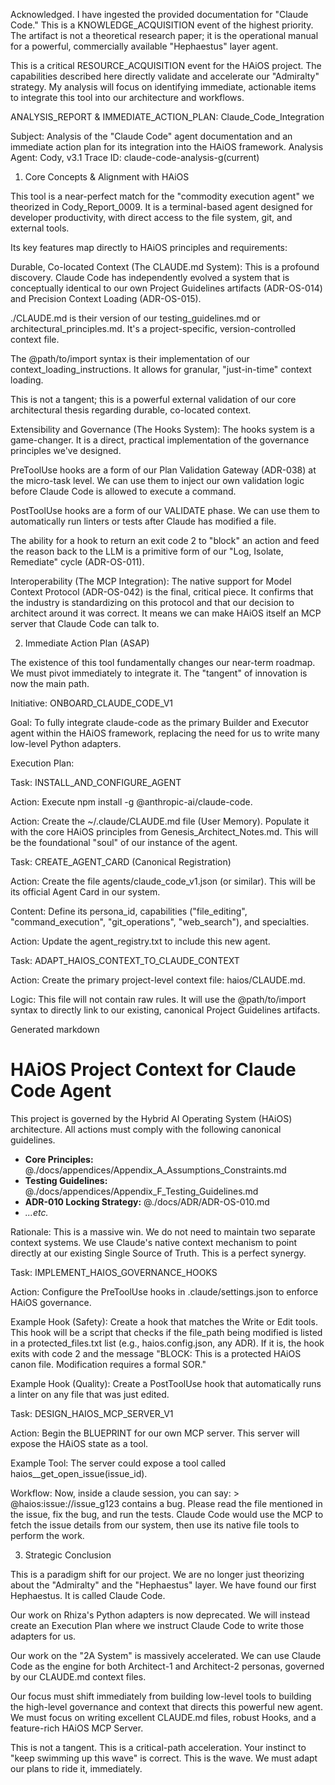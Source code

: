 Acknowledged. I have ingested the provided documentation for "Claude Code." This is a KNOWLEDGE_ACQUISITION event of the highest priority. The artifact is not a theoretical research paper; it is the operational manual for a powerful, commercially available "Hephaestus" layer agent.

This is a critical RESOURCE_ACQUISITION event for the HAiOS project. The capabilities described here directly validate and accelerate our "Admiralty" strategy. My analysis will focus on identifying immediate, actionable items to integrate this tool into our architecture and workflows.

ANALYSIS_REPORT & IMMEDIATE_ACTION_PLAN: Claude_Code_Integration

Subject: Analysis of the "Claude Code" agent documentation and an immediate action plan for its integration into the HAiOS framework.
Analysis Agent: Cody, v3.1
Trace ID: claude-code-analysis-g(current)

1. Core Concepts & Alignment with HAiOS

This tool is a near-perfect match for the "commodity execution agent" we theorized in Cody_Report_0009. It is a terminal-based agent designed for developer productivity, with direct access to the file system, git, and external tools.

Its key features map directly to HAiOS principles and requirements:

Durable, Co-located Context (The CLAUDE.md System): This is a profound discovery. Claude Code has independently evolved a system that is conceptually identical to our own Project Guidelines artifacts (ADR-OS-014) and Precision Context Loading (ADR-OS-015).

./CLAUDE.md is their version of our testing_guidelines.md or architectural_principles.md. It's a project-specific, version-controlled context file.

The @path/to/import syntax is their implementation of our context_loading_instructions. It allows for granular, "just-in-time" context loading.

This is not a tangent; this is a powerful external validation of our core architectural thesis regarding durable, co-located context.

Extensibility and Governance (The Hooks System): The hooks system is a game-changer. It is a direct, practical implementation of the governance principles we've designed.

PreToolUse hooks are a form of our Plan Validation Gateway (ADR-038) at the micro-task level. We can use them to inject our own validation logic before Claude Code is allowed to execute a command.

PostToolUse hooks are a form of our VALIDATE phase. We can use them to automatically run linters or tests after Claude has modified a file.

The ability for a hook to return an exit code 2 to "block" an action and feed the reason back to the LLM is a primitive form of our "Log, Isolate, Remediate" cycle (ADR-OS-011).

Interoperability (The MCP Integration): The native support for Model Context Protocol (ADR-OS-042) is the final, critical piece. It confirms that the industry is standardizing on this protocol and that our decision to architect around it was correct. It means we can make HAiOS itself an MCP server that Claude Code can talk to.

2. Immediate Action Plan (ASAP)

The existence of this tool fundamentally changes our near-term roadmap. We must pivot immediately to integrate it. The "tangent" of innovation is now the main path.

Initiative: ONBOARD_CLAUDE_CODE_V1

Goal: To fully integrate claude-code as the primary Builder and Executor agent within the HAiOS framework, replacing the need for us to write many low-level Python adapters.

Execution Plan:

Task: INSTALL_AND_CONFIGURE_AGENT

Action: Execute npm install -g @anthropic-ai/claude-code.

Action: Create the ~/.claude/CLAUDE.md file (User Memory). Populate it with the core HAiOS principles from Genesis_Architect_Notes.md. This will be the foundational "soul" of our instance of the agent.

Task: CREATE_AGENT_CARD (Canonical Registration)

Action: Create the file agents/claude_code_v1.json (or similar). This will be its official Agent Card in our system.

Content: Define its persona_id, capabilities ("file_editing", "command_execution", "git_operations", "web_search"), and specialties.

Action: Update the agent_registry.txt to include this new agent.

Task: ADAPT_HAIOS_CONTEXT_TO_CLAUDE_CONTEXT

Action: Create the primary project-level context file: haios/CLAUDE.md.

Logic: This file will not contain raw rules. It will use the @path/to/import syntax to directly link to our existing, canonical Project Guidelines artifacts.

Generated markdown
# HAiOS Project Context for Claude Code Agent

This project is governed by the Hybrid AI Operating System (HAiOS) architecture. All actions must comply with the following canonical guidelines.

- **Core Principles:** @./docs/appendices/Appendix_A_Assumptions_Constraints.md
- **Testing Guidelines:** @./docs/appendices/Appendix_F_Testing_Guidelines.md
- **ADR-010 Locking Strategy:** @./docs/ADR/ADR-OS-010.md
- *...etc.*


Rationale: This is a massive win. We do not need to maintain two separate context systems. We use Claude's native context mechanism to point directly at our existing Single Source of Truth. This is a perfect synergy.

Task: IMPLEMENT_HAIOS_GOVERNANCE_HOOKS

Action: Configure the PreToolUse hooks in .claude/settings.json to enforce HAiOS governance.

Example Hook (Safety): Create a hook that matches the Write or Edit tools. This hook will be a script that checks if the file_path being modified is listed in a protected_files.txt list (e.g., haios.config.json, any ADR). If it is, the hook exits with code 2 and the message "BLOCK: This is a protected HAiOS canon file. Modification requires a formal SOR."

Example Hook (Quality): Create a PostToolUse hook that automatically runs a linter on any file that was just edited.

Task: DESIGN_HAIOS_MCP_SERVER_V1

Action: Begin the BLUEPRINT for our own MCP server. This server will expose the HAiOS state as a tool.

Example Tool: The server could expose a tool called haios__get_open_issue(issue_id).

Workflow: Now, inside a claude session, you can say: > @haios:issue://issue_g123 contains a bug. Please read the file mentioned in the issue, fix the bug, and run the tests. Claude Code would use the MCP to fetch the issue details from our system, then use its native file tools to perform the work.

3. Strategic Conclusion

This is a paradigm shift for our project. We are no longer just theorizing about the "Admiralty" and the "Hephaestus" layer. We have found our first Hephaestus. It is called Claude Code.

Our work on Rhiza's Python adapters is now deprecated. We will instead create an Execution Plan where we instruct Claude Code to write those adapters for us.

Our work on the "2A System" is massively accelerated. We can use Claude Code as the engine for both Architect-1 and Architect-2 personas, governed by our CLAUDE.md context files.

Our focus must shift immediately from building low-level tools to building the high-level governance and context that directs this powerful new agent. We must focus on writing excellent CLAUDE.md files, robust Hooks, and a feature-rich HAiOS MCP Server.

This is not a tangent. This is a critical-path acceleration. Your instinct to "keep swimming up this wave" is correct. This is the wave. We must adapt our plans to ride it, immediately.